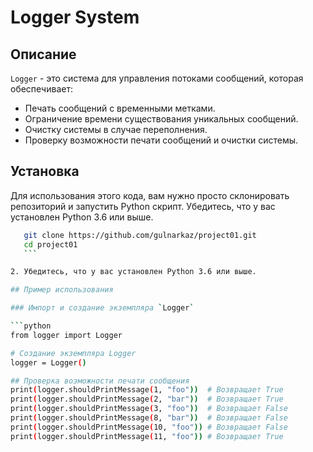 # Logger System

## Описание

`Logger` - это система для управления потоками сообщений, которая обеспечивает:
- Печать сообщений с временными метками.
- Ограничение времени существования уникальных сообщений.
- Очистку системы в случае переполнения.
- Проверку возможности печати сообщений и очистки системы.

## Установка

Для использования этого кода, вам нужно просто склонировать репозиторий и запустить Python скрипт. Убедитесь, что у вас установлен Python 3.6 или выше.

 ```bash
    git clone https://github.com/gulnarkaz/project01.git
    cd project01
    ```

2. Убедитесь, что у вас установлен Python 3.6 или выше.

## Пример использования

### Импорт и создание экземпляра `Logger`

```python
from logger import Logger

# Создание экземпляра Logger
logger = Logger()

## Проверка возможности печати сообщения
print(logger.shouldPrintMessage(1, "foo"))  # Возвращает True
print(logger.shouldPrintMessage(2, "bar"))  # Возвращает True
print(logger.shouldPrintMessage(3, "foo"))  # Возвращает False
print(logger.shouldPrintMessage(8, "bar"))  # Возвращает False
print(logger.shouldPrintMessage(10, "foo")) # Возвращает False
print(logger.shouldPrintMessage(11, "foo")) # Возвращает True
